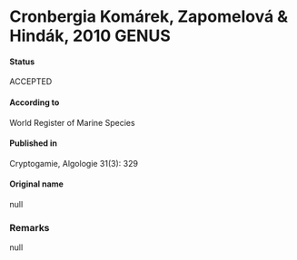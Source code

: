 Cronbergia Komárek, Zapomelová & Hindák, 2010 GENUS
=======

#### Status
ACCEPTED

#### According to
World Register of Marine Species

#### Published in
Cryptogamie, Algologie 31(3): 329

#### Original name
null

### Remarks
null